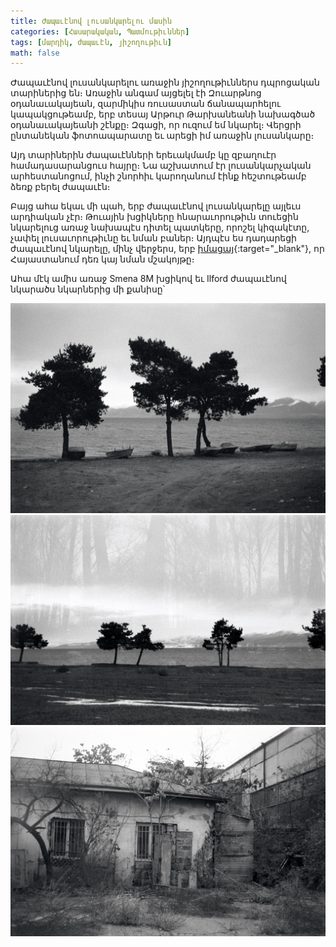 ```yaml
---
title: Ժապաւէնով լուսանկարելու մասին
categories: [Հասարակական, Պատմութիւններ]
tags: [մարդիկ, ժապաւէն, յիշողութիւն]
math: false
---
```


Ժապաւէնով լուսանկարելու առաջին յիշողութիւններս դպրոցական տարիներից են։ Առաջին անգամ այցելել էի Զուարթնոց օդանաւակայեան, զարմիկիս ռուսաստան ճանապարհելու կապակցութեամբ, երբ տեսայ Արթուր Թարխանեանի նախագծած օդանաւակայեանի շէնքը։ Զգացի, որ ուզում եմ նկարել։ Վերցրի ընտանեկան ֆոտոապարատը եւ արեցի իմ առաջին լուսանկարը։

Այդ տարիներին ժապաւէնների երեւակմամբ կը զբաղուէր համադասարանցուս հայրը։ Նա աշխատում էր լուսանկարչական արհեստանոցում, ինչի շնորհիւ կարողանում էինք հեշտութեամբ ձեռք բերել ժապաւէն։

Բայց ահա եկաւ մի պահ, երբ ժապաւէնով լուսանկարելը այլեւս արդիական չէր։ Թուային խցիկները հնարաւորութիւն տուեցին նկարելուց առաջ նախապէս դիտել պատկերը, որոշել կիզակէտը, չափել լուսաւորութիւնը եւ նման բաներ։ Այդպէս ես դադարեցի ժապաւէնով նկարելը, մինչ վերջերս, երբ [իմացայ](http://ժապաւէն.հայ/){:target="\_blank"}, որ Հայաստանում դեռ կայ նման մշակոյթը։

Ահա մէկ ամիս առաջ Smena 8M խցիկով եւ Ilford ժապաւէնով նկարածս նկարներից մի քանիսը՝

<div id="gallery">
	<img src="/uploads/film-bw-2.jpg"/>
	<img src="/uploads/film-bw-4.jpg"/>
	<img src="/uploads/film-bw-5.jpg"/>
</div>
